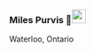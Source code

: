 ### Miles Purvis 🧇<img src="https://github.com/user-attachments/assets/2e43e4f9-ec75-44e0-b339-6e55a978d4b0" alt="calcifer" width="25"/>


Waterloo, Ontario 
